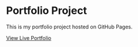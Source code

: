 # Portfolio Project

This is my portfolio project hosted on GitHub Pages.

[View Live Portfolio](https://paul-coder01-dev.github.io/port-folio/)
